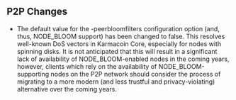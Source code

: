 P2P Changes
-----------
- The default value for the -peerbloomfilters configuration option (and, thus, NODE_BLOOM support) has been changed to false.
  This resolves well-known DoS vectors in Karmacoin Core, especially for nodes with spinning disks. It is not anticipated that
  this will result in a significant lack of availability of NODE_BLOOM-enabled nodes in the coming years, however, clients
  which rely on the availability of NODE_BLOOM-supporting nodes on the P2P network should consider the process of migrating
  to a more modern (and less trustful and privacy-violating) alternative over the coming years.
